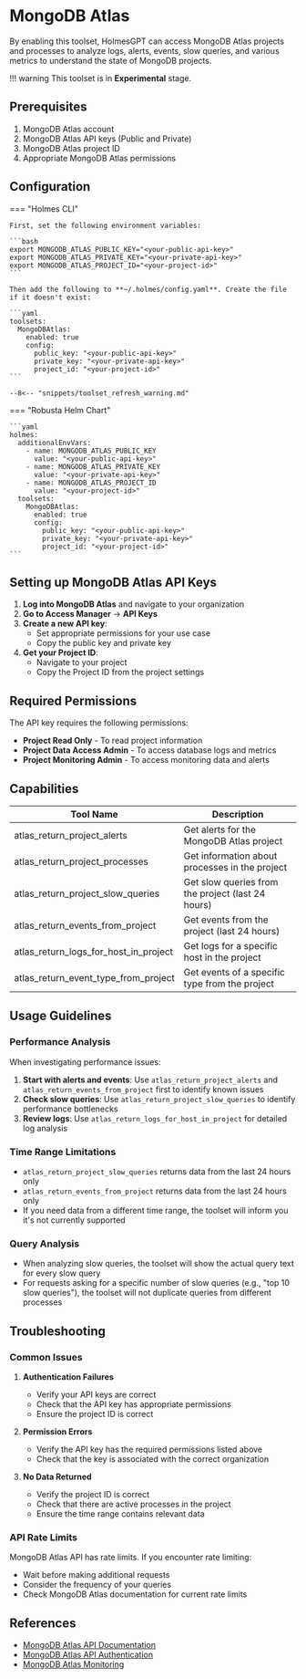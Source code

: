# MongoDB Atlas

By enabling this toolset, HolmesGPT can access MongoDB Atlas projects and processes to analyze logs, alerts, events, slow queries, and various metrics to understand the state of MongoDB projects.

!!! warning
    This toolset is in **Experimental** stage.

## Prerequisites

1. MongoDB Atlas account
2. MongoDB Atlas API keys (Public and Private)
3. MongoDB Atlas project ID
4. Appropriate MongoDB Atlas permissions

## Configuration

=== "Holmes CLI"

    First, set the following environment variables:

    ```bash
    export MONGODB_ATLAS_PUBLIC_KEY="<your-public-api-key>"
    export MONGODB_ATLAS_PRIVATE_KEY="<your-private-api-key>"
    export MONGODB_ATLAS_PROJECT_ID="<your-project-id>"
    ```

    Then add the following to **~/.holmes/config.yaml**. Create the file if it doesn't exist:

    ```yaml
    toolsets:
      MongoDBAtlas:
        enabled: true
        config:
          public_key: "<your-public-api-key>"
          private_key: "<your-private-api-key>"
          project_id: "<your-project-id>"
    ```

    --8<-- "snippets/toolset_refresh_warning.md"

=== "Robusta Helm Chart"

    ```yaml
    holmes:
      additionalEnvVars:
        - name: MONGODB_ATLAS_PUBLIC_KEY
          value: "<your-public-api-key>"
        - name: MONGODB_ATLAS_PRIVATE_KEY
          value: "<your-private-api-key>"
        - name: MONGODB_ATLAS_PROJECT_ID
          value: "<your-project-id>"
      toolsets:
        MongoDBAtlas:
          enabled: true
          config:
            public_key: "<your-public-api-key>"
            private_key: "<your-private-api-key>"
            project_id: "<your-project-id>"
    ```

## Setting up MongoDB Atlas API Keys

1. **Log into MongoDB Atlas** and navigate to your organization
2. **Go to Access Manager** → **API Keys**
3. **Create a new API key**:
   - Set appropriate permissions for your use case
   - Copy the public key and private key
4. **Get your Project ID**:
   - Navigate to your project
   - Copy the Project ID from the project settings

## Required Permissions

The API key requires the following permissions:

- **Project Read Only** - To read project information
- **Project Data Access Admin** - To access database logs and metrics
- **Project Monitoring Admin** - To access monitoring data and alerts

## Capabilities

| Tool Name | Description |
|-----------|-------------|
| atlas_return_project_alerts | Get alerts for the MongoDB Atlas project |
| atlas_return_project_processes | Get information about processes in the project |
| atlas_return_project_slow_queries | Get slow queries from the project (last 24 hours) |
| atlas_return_events_from_project | Get events from the project (last 24 hours) |
| atlas_return_logs_for_host_in_project | Get logs for a specific host in the project |
| atlas_return_event_type_from_project | Get events of a specific type from the project |

## Usage Guidelines

### Performance Analysis

When investigating performance issues:

1. **Start with alerts and events**: Use `atlas_return_project_alerts` and `atlas_return_events_from_project` first to identify known issues
2. **Check slow queries**: Use `atlas_return_project_slow_queries` to identify performance bottlenecks
3. **Review logs**: Use `atlas_return_logs_for_host_in_project` for detailed log analysis

### Time Range Limitations

- `atlas_return_project_slow_queries` returns data from the last 24 hours only
- `atlas_return_events_from_project` returns data from the last 24 hours only
- If you need data from a different time range, the toolset will inform you it's not currently supported

### Query Analysis

- When analyzing slow queries, the toolset will show the actual query text for every slow query
- For requests asking for a specific number of slow queries (e.g., "top 10 slow queries"), the toolset will not duplicate queries from different processes

## Troubleshooting

### Common Issues

1. **Authentication Failures**
   - Verify your API keys are correct
   - Check that the API key has appropriate permissions
   - Ensure the project ID is correct

2. **Permission Errors**
   - Verify the API key has the required permissions listed above
   - Check that the key is associated with the correct organization

3. **No Data Returned**
   - Verify the project ID is correct
   - Check that there are active processes in the project
   - Ensure the time range contains relevant data

### API Rate Limits

MongoDB Atlas API has rate limits. If you encounter rate limiting:

- Wait before making additional requests
- Consider the frequency of your queries
- Check MongoDB Atlas documentation for current rate limits

## References

- [MongoDB Atlas API Documentation](https://www.mongodb.com/docs/atlas/reference/api-resources-spec/v2/)
- [MongoDB Atlas API Authentication](https://www.mongodb.com/docs/atlas/configure-api-access/)
- [MongoDB Atlas Monitoring](https://www.mongodb.com/docs/atlas/monitoring-and-alerts/)
